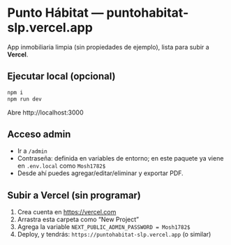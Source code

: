 # Punto Hábitat — puntohabitat-slp.vercel.app

App inmobiliaria limpia (sin propiedades de ejemplo), lista para subir a **Vercel**.

## Ejecutar local (opcional)
```bash
npm i
npm run dev
```
Abre http://localhost:3000

## Acceso admin
- Ir a `/admin`
- Contraseña: definida en variables de entorno; en este paquete ya viene en `.env.local` como `Mosh1782$`
- Desde ahí puedes agregar/editar/eliminar y exportar PDF.

## Subir a Vercel (sin programar)
1. Crea cuenta en https://vercel.com
2. Arrastra esta carpeta como “New Project”
3. Agrega la variable `NEXT_PUBLIC_ADMIN_PASSWORD = Mosh1782$`
4. Deploy, y tendrás: `https://puntohabitat-slp.vercel.app` (o similar)
